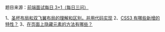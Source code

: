 题目来源：[前端面试每日 3+1（每日三问）](https://github.com/haizlin/fe-interview)

1、[圣杯布局和双飞翼布局的理解和区别，并用代码实现](https://github.com/zivenday/learning/issues/2)
2、[CSS3 有哪些新增的特性？](https://github.com/zivenday/learning/issues/5)
3、[在页面上隐藏元素的方法有哪些？](https://github.com/haizlin/fe-interview/issues/8)
